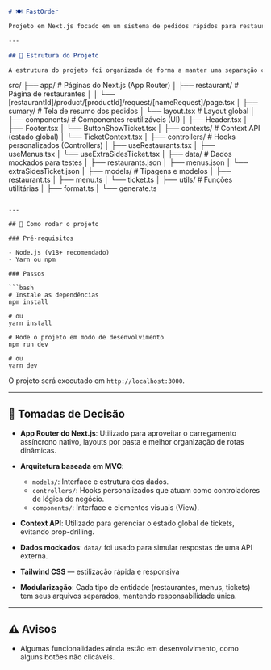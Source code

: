 ```md
# 🍽️ FastOrder

Projeto em Next.js focado em um sistema de pedidos rápidos para restaurantes, utilizando arquitetura baseada em **MVC** e o novo **App Router** do Next.js.

---

## 📁 Estrutura do Projeto

A estrutura do projeto foi organizada de forma a manter uma separação clara entre responsabilidades, adotando uma abordagem **MVC-like (Model, View, Controller)** para facilitar escalabilidade e manutenção:
```

src/
├── app/ # Páginas do Next.js (App Router)
│ ├── restaurant/ # Página de restaurantes
│ │ └── \[restaurantId]/product/\[productId]/request/\[nameRequest]/page.tsx
│ ├── sumary/ # Tela de resumo dos pedidos
│ └── layout.tsx # Layout global
│
├── components/ # Componentes reutilizáveis (UI)
│ ├── Header.tsx
│ ├── Footer.tsx
│ └── ButtonShowTicket.tsx
│
├── contexts/ # Context API (estado global)
│ └── TicketContext.tsx
│
├── controllers/ # Hooks personalizados (Controllers)
│ ├── useRestaurants.tsx
│ ├── useMenus.tsx
│ └── useExtraSidesTicket.tsx
│
├── data/ # Dados mockados para testes
│ ├── restaurants.json
│ ├── menus.json
│ └── extraSidesTicket.json
│
├── models/ # Tipagens e modelos
│ ├── restaurant.ts
│ ├── menu.ts
│ └── ticket.ts
│
├── utils/ # Funções utilitárias
│ ├── format.ts
│ └── generate.ts

````

---

## 🚀 Como rodar o projeto

### Pré-requisitos

- Node.js (v18+ recomendado)
- Yarn ou npm

### Passos

```bash
# Instale as dependências
npm install

# ou
yarn install

# Rode o projeto em modo de desenvolvimento
npm run dev

# ou
yarn dev
````

O projeto será executado em `http://localhost:3000`.

---

## 🧠 Tomadas de Decisão

- **App Router do Next.js**: Utilizado para aproveitar o carregamento assíncrono nativo, layouts por pasta e melhor organização de rotas dinâmicas.
- **Arquitetura baseada em MVC**:

  - `models/`: Interface e estrutura dos dados.
  - `controllers/`: Hooks personalizados que atuam como controladores de lógica de negócio.
  - `components/`: Interface e elementos visuais (View).

- **Context API**: Utilizado para gerenciar o estado global de tickets, evitando prop-drilling.
- **Dados mockados**: `data/` foi usado para simular respostas de uma API externa.
- **Tailwind CSS** — estilização rápida e responsiva
- **Modularização**: Cada tipo de entidade (restaurantes, menus, tickets) tem seus arquivos separados, mantendo responsabilidade única.

---

## ⚠️ Avisos

- Algumas funcionalidades ainda estão em desenvolvimento, como alguns botões não clicáveis.
